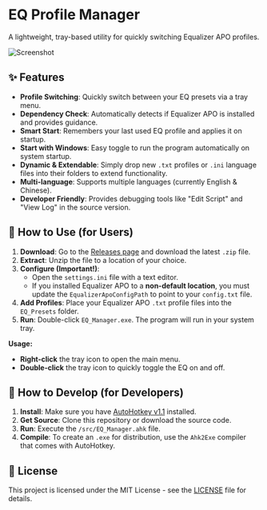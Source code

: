 # EQ Profile Manager

A lightweight, tray-based utility for quickly switching Equalizer APO profiles.

![Screenshot](https://i.imgur.com/your-screenshot-url.png) <!-- 强烈建议您截一张图并替换此链接 -->

## ✨ Features

- **Profile Switching**: Quickly switch between your EQ presets via a tray menu.
- **Dependency Check**: Automatically detects if Equalizer APO is installed and provides guidance.
- **Smart Start**: Remembers your last used EQ profile and applies it on startup.
- **Start with Windows**: Easy toggle to run the program automatically on system startup.
- **Dynamic & Extendable**: Simply drop new `.txt` profiles or `.ini` language files into their folders to extend functionality.
- **Multi-language**: Supports multiple languages (currently English & Chinese).
- **Developer Friendly**: Provides debugging tools like "Edit Script" and "View Log" in the source version.

## 🚀 How to Use (for Users)

1.  **Download**: Go to the [Releases page](https://github.com/Pedrolino-X/EQ-Profile-Manager/releases) and download the latest `.zip` file.
2.  **Extract**: Unzip the file to a location of your choice.
3.  **Configure (Important!)**:
    - Open the `settings.ini` file with a text editor.
    - If you installed Equalizer APO to a **non-default location**, you must update the `EqualizerApoConfigPath` to point to your `config.txt` file.
4.  **Add Profiles**: Place your Equalizer APO `.txt` profile files into the `EQ_Presets` folder.
5.  **Run**: Double-click `EQ_Manager.exe`. The program will run in your system tray.

**Usage:**

- **Right-click** the tray icon to open the main menu.
- **Double-click** the tray icon to quickly toggle the EQ on and off.

## 🔧 How to Develop (for Developers)

1.  **Install**: Make sure you have [AutoHotkey v1.1](https://www.autohotkey.com/) installed.
2.  **Get Source**: Clone this repository or download the source code.
3.  **Run**: Execute the `/src/EQ_Manager.ahk` file.
4.  **Compile**: To create an `.exe` for distribution, use the `Ahk2Exe` compiler that comes with AutoHotkey.

## 📜 License

This project is licensed under the MIT License - see the [LICENSE](LICENSE) file for details.

